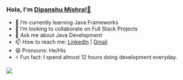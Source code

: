 ### Hola, I'm [Dipanshu Mishra!👋](https://dtechno.herokuapp.com/)



- 🌱 I’m currently learning Java Frameworks
- 👯 I’m looking to collaborate on Full Stack Projects
- 💬 Ask me about Java Development
- 📫 How to reach me: [LinkedIn](https://www.linkedin.com/in/dipanshu-m-4a594513a/)  | [Gmail](dipanshumishra750@gmail.com)
- 😄 Pronouns: He/His
- ⚡ Fun fact: I spend almost 12 hours doing development everyday.

<img src="https://github-readme-stats.vercel.app/api?username=dipanshumishra&&show_icons=true&title_color=FFFFFFF&icon_color=bb2acf&text_color=daf7dc&bg_color=191919">
